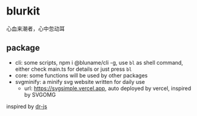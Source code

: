 # blurkit
心血来潮者，心中忽动耳

## package
- cli: some scripts, npm i @bluname/cli -g, use `bl` as shell command, either check main.ts for details or just press `bl`
- core: some functions will be used by other packages
- svgminify: a minify svg website written for daily use
  - url: https://svgsimple.vercel.app, auto deployed by vercel, inspired by SVGOMG




inspired by [dr-js](https://github.com/dr-js/dr-js)
